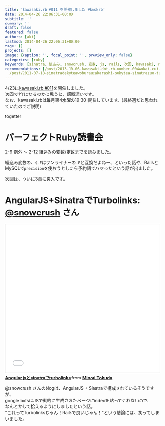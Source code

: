 ```yaml
---
title: 'kawasaki.rb #011 を開催しました #kwskrb'
date: 2014-04-26 22:06:31+00:00
subtitle: ''
summary: ''
draft: false
featured: false
authors: [aki]
lastmod: 2014-04-26 22:06:31+00:00
tags: []
projects: []
image: {caption: '', focal_point: '', preview_only: false}
categories: [ruby]
keywords: [sinatra, 組込み, snowcrush, 変数, js, rails, 次回, kawasaki, rb, 水曜]
recommendations: [/post/2013-10-06-kawasaki-dot-rb-number-004wokai-cui-simasita-number-kwskrb/,
  /post/2011-07-18-sinatradekyteawoburauzakarashi-sukytea-sinatrazuo-tutemita/, /post/2016-08-23-chuan-qi-rubyhui-yi-01wokai-cui-simasita-number-kwsk01/]
---
```

4/23に[kawasaki.rb #011](http://kawasakirb.doorkeeper.jp/events/10187)を開催しました。  
次回で1年になるのかと思うと、感慨深いです。  
なお、kawasaki.rbは毎月第4水曜の19:30-開催しています。(最終週だと思われていたのでご説明)

[togetter](http://togetter.com/li/659659)

# パーフェクトRuby読書会

2-9 例外 〜 2-12 組込みの変数/定数までを読みました。

組込み変数の、`$-F`はワンライナーの`-F`と互換だよねー、といった話や、RailsとMySQLで`precision`を使おうとしたら予約語でハマったという話が出ました。

次回は、ついに3章に突入です。

# AngularJS+SinatraでTurbolinks: [@snowcrush](https://twitter.com/snowcrush) さん

<iframe src="//www.slideshare.net/slideshow/embed_code/key/4x7qUwiCK5o84T" width="595" height="485" frameborder="0" marginwidth="0" marginheight="0" scrolling="no" style="border:1px solid #CCC; border-width:1px; margin-bottom:5px; max-width: 100%;" allowfullscreen> </iframe> <div style="margin-bottom:5px"> <strong> <a href="//www.slideshare.net/minoritokuda/angular-jssinatraturbolinks" title="Angular jsとsinatraでturbolinks" target="_blank">Angular jsとsinatraでturbolinks</a> </strong> from <strong><a href="//www.slideshare.net/minoritokuda" target="_blank">Minori Tokuda</a></strong> </div>

@snowcrush さんのblogは、AngularJS + Sinatraで構成されているそうですが、  
google botsはJSで動的に生成されたページにindexを貼ってくれないので、  
なんとかして拾えるようにしましたという話。  
"これってTurbolinksじゃん！Railsで良いじゃん！"という結論には、笑ってしまいました。


